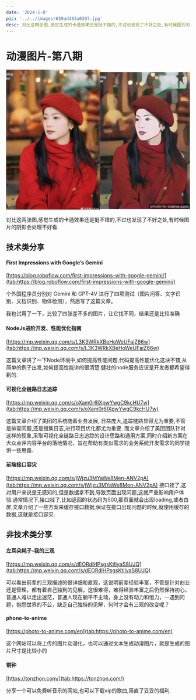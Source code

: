 ```yaml
---
date: '2024-1-8'
pic: '../../images/659ad483a0397.jpg'
desc: 对比这两张图,感觉生成的卡通效果还是挺不错的,不过也发现了不好之处,有时候图片的阴影会处理不好看.
---
```

# 动漫图片-第八期



![Snipaste_2024-01-08_00-41-51.jpg](../../images/659ad483a0397.jpg)

对比这两张图,感觉生成的卡通效果还是挺不错的,不过也发现了不好之处,有时候图片的阴影会处理不好看.

## 技术类分享


#### First Impressions with Google’s Gemini

[https://blog.roboflow.com/first-impressions-with-google-gemini/](tab:https://blog.roboflow.com/first-impressions-with-google-gemini/)

个外国程序员分别对 Gemini 和 GPT-4V 进行了四项测试（图片问答、文字识别、文档识别、物体检测），然后写了这篇文章。

我也试用了一下，比较了四张差不多的图片，让它找不同，结果还是比较准确

#### NodeJs进阶开发、性能优化指南

[https://mp.weixin.qq.com/s/L3K3WRkXBeHoWeUFajZ66w](tab:https://mp.weixin.qq.com/s/L3K3WRkXBeHoWeUFajZ66w)

这篇文章讲了一下Node环境中,如何提高性能问题,代码提高性能优化这块不错,从简单的例子出发,如何提高性能讲的很清楚.健壮的node服务应该是开发者都希望得到的.


#### 可视化全链路日志追踪

[https://mp.weixin.qq.com/s/oXam0r6IXpwYwgC9kcHU7w](tab:https://mp.weixin.qq.com/s/oXam0r6IXpwYwgC9kcHU7w)

这篇文章介绍了美团的系统随着业务发展, 日益庞大,追踪链路显得尤为重要,不管是排查问题,还是搜集日志,进行项目优化都尤为重要. 而文章介绍了美团团队针对这样的现象,采取可视化全链路日志追踪的设计思路和通用方案,同时介绍新方案在大众点评内容平台的落地情况，旨在帮助有类似需求的业务系统开发需求的同学提供一些思路.


#### 前端接口容灾
[https://mp.weixin.qq.com/s/jWjzu3MYaWe8Men-ANV2pA](tab:https://mp.weixin.qq.com/s/jWjzu3MYaWe8Men-ANV2pA)
接口挂了,这对用户来说是无感知的,但是数据拿不到,导致页面出现问题,这就严重影响用户体验.通常情况下,接口挂了,比如返回的状态码为500,那页面就会出现loading,或者白屏,文章介绍了一些方案来缓存接口数据,保证在接口出现问题的时候,就使用缓存的数据,这就是接口容灾.


## 非技术类分享


#### 左耳朵耗子-我的三观

[https://mp.weixin.qq.com/s/dEORdlHPsgsKtIlyaS8UJQ](tab:https://mp.weixin.qq.com/s/dEORdlHPsgsKtIlyaS8UJQ)

可以看出前辈的三观描述的很详细和直观，这说明前辈经验丰富，不管是针对创业还是管理，都有着自己独到的见解，这很难得，难得经验丰富之后仍然保持初心，普通人难以走出迷茫，普通人现在躺平不主动，身上没有动力和恒力，一遇到问题，抱怨世界的不公，缺乏自己独特的见解，何时才会有三观的改变呢？


#### phone-to-anime
[https://photo-to-anime.com/en](tab:https://photo-to-anime.com/en)

这个网站可以将上传的图片动漫化，也可以通过文本生成动漫图片，就是生成的图片尺寸是比较小的

#### 铜钟

[https://tonzhon.com/](tab:https://tonzhon.com/)

分享一个可以免费听音乐的网站,也可以下载vip的歌曲,简直了妥妥的福利.




